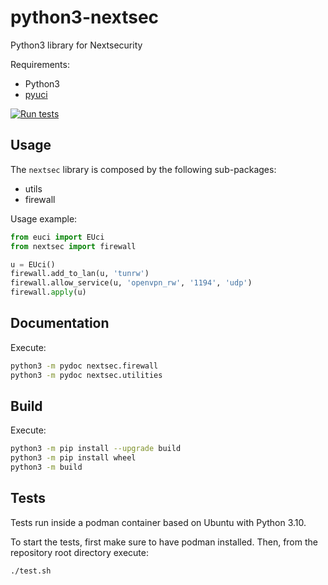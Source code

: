 # python3-nextsec

Python3 library for Nextsecurity

Requirements:

* Python3
* [pyuci](https://gitlab.nic.cz/turris/pyuci)

[![Run tests](https://github.com/NethServer/python3-nextsec/actions/workflows/run-tests.yaml/badge.svg?branch=master)](https://github.com/NethServer/python3-nextsec/actions/workflows/run-tests.yaml) 

## Usage

The `nextsec` library is composed by the following sub-packages:

- utils
- firewall

Usage example:
```python
from euci import EUci
from nextsec import firewall

u = EUci()
firewall.add_to_lan(u, 'tunrw')
firewall.allow_service(u, 'openvpn_rw', '1194', 'udp')
firewall.apply(u)
```

## Documentation

Execute:
```bash
python3 -m pydoc nextsec.firewall
python3 -m pydoc nextsec.utilities
```

## Build

Execute:
```bash
python3 -m pip install --upgrade build
python3 -m pip install wheel
python3 -m build
```

## Tests

Tests run inside a podman container based on Ubuntu with Python 3.10.

To start the tests, first make sure to have podman installed. Then, from the repository root directory execute:
```
./test.sh
```
